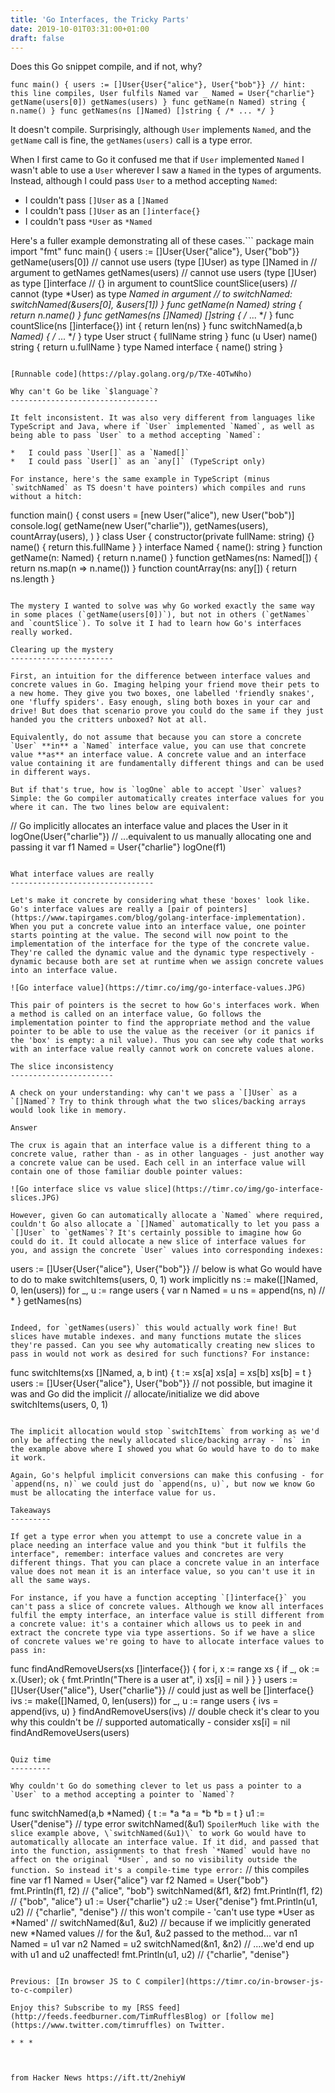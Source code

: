 ```yaml
---
title: 'Go Interfaces, the Tricky Parts'
date: 2019-10-01T03:31:00+01:00
draft: false
---
```


Does this Go snippet compile, and if not, why?

```
func main() { users := []User{User{"alice"}, User{"bob"}} // hint: this line compiles, User fulfils Named var _ Named = User{"charlie"} getName(users[0]) getNames(users) } func getName(n Named) string { n.name() } func getNames(ns []Named) []string { /* ... */ } 
```

It doesn't compile. Surprisingly, although `User` implements `Named`, and the `getName` call is fine, the `getNames(users)` call is a type error.

When I first came to Go it confused me that if `User` implemented `Named` I wasn't able to use a `User` wherever I saw a `Named` in the types of arguments. Instead, although I could pass `User` to a method accepting `Named`:

*   I couldn't pass `[]User` as a `[]Named`
*   I couldn't pass `[]User` as an `[]interface{}`
*   I couldn't pass `*User` as `*Named`

Here's a fuller example demonstrating all of these cases.```
 package main import "fmt" func main() { users := []User{User{"alice"}, User{"bob"}} getName(users[0]) // cannot use users (type []User) as type []Named in // argument to getNames getNames(users) // cannot use users (type []User) as type []interface // {} in argument to countSlice countSlice(users) // cannot (type *User) as type *Named in argument // to switchNamed: switchNamed(&users[0], &users[1]) } func getName(n Named) string { return n.name() } func getNames(ns []Named) []string { /* ... */ } func countSlice(ns []interface{}) int { return len(ns) } func switchNamed(a,b *Named) { /* ... */ } type User struct { fullName string } func (u User) name() string { return u.fullName } type Named interface { name() string } 
```

[Runnable code](https://play.golang.org/p/TXe-4OTwNho)

Why can't Go be like `$language`?
---------------------------------

It felt inconsistent. It was also very different from languages like TypeScript and Java, where if `User` implemented `Named`, as well as being able to pass `User` to a method accepting `Named`:

*   I could pass `User[]` as a `Named[]`
*   I could pass `User[]` as an `any[]` (TypeScript only)

For instance, here's the same example in TypeScript (minus `switchNamed` as TS doesn't have pointers) which compiles and runs without a hitch:

```
function main() { const users = [new User("alice"), new User("bob")] console.log( getName(new User("charlie")), getNames(users), countArray(users), ) } class User { constructor(private fullName: string) {} name() { return this.fullName } } interface Named { name(): string } function getName(n: Named) { return n.name() } function getNames(ns: Named[]) { return ns.map(n => n.name()) } function countArray(ns: any[]) { return ns.length } 
```

The mystery I wanted to solve was why Go worked exactly the same way in some places (`getName(users[0])`), but not in others (`getNames` and `countSlice`). To solve it I had to learn how Go's interfaces really worked.

Clearing up the mystery
-----------------------

First, an intuition for the difference between interface values and concrete values in Go. Imaging helping your friend move their pets to a new home. They give you two boxes, one labelled 'friendly snakes', one 'fluffy spiders'. Easy enough, sling both boxes in your car and drive! But does that scenario prove you could do the same if they just handed you the critters unboxed? Not at all.

Equivalently, do not assume that because you can store a concrete `User` **in** a `Named` interface value, you can use that concrete value **as** an interface value. A concrete value and an interface value containing it are fundamentally different things and can be used in different ways.

But if that's true, how is `logOne` able to accept `User` values? Simple: the Go compiler automatically creates interface values for you where it can. The two lines below are equivalent:

```
// Go implicitly allocates an interface value and places the User in it logOne(User{"charlie"}) // ...equivalent to us manually allocating one and passing it var f1 Named = User{"charlie"} logOne(f1) 
```

What interface values are really
--------------------------------

Let's make it concrete by considering what these 'boxes' look like. Go's interface values are really a [pair of pointers](https://www.tapirgames.com/blog/golang-interface-implementation). When you put a concrete value into an interface value, one pointer starts pointing at the value. The second will now point to the implementation of the interface for the type of the concrete value. They're called the dynamic value and the dynamic type respectively - dynamic because both are set at runtime when we assign concrete values into an interface value.

![Go interface value](https://timr.co/img/go-interface-values.JPG)

This pair of pointers is the secret to how Go's interfaces work. When a method is called on an interface value, Go follows the implementation pointer to find the appropriate method and the value pointer to be able to use the value as the receiver (or it panics if the 'box' is empty: a nil value). Thus you can see why code that works with an interface value really cannot work on concrete values alone.

The slice inconsistency
-----------------------

A check on your understanding: why can't we pass a `[]User` as a `[]Named`? Try to think through what the two slices/backing arrays would look like in memory.

Answer

The crux is again that an interface value is a different thing to a concrete value, rather than - as in other languages - just another way a concrete value can be used. Each cell in an interface value will contain one of those familiar double pointer values:

![Go interface slice vs value slice](https://timr.co/img/go-interface-slices.JPG)

However, given Go can automatically allocate a `Named` where required, couldn't Go also allocate a `[]Named` automatically to let you pass a `[]User` to `getNames`? It's certainly possible to imagine how Go could do it. It could allocate a new slice of interface values for you, and assign the concrete `User` values into corresponding indexes:

```
users := []User{User{"alice"}, User{"bob"}} // below is what Go would have to do to make switchItems(users, 0, 1) work implicitly ns := make([]Named, 0, len(users)) for _, u := range users { var n Named = u ns = append(ns, n) // * } getNames(ns) 
```

Indeed, for `getNames(users)` this would actually work fine! But slices have mutable indexes. and many functions mutate the slices they're passed. Can you see why automatically creating new slices to pass in would not work as desired for such functions? For instance:

```
func switchItems(xs []Named, a, b int) { t := xs[a] xs[a] = xs[b] xs[b] = t } users := []User{User{"alice"}, User{"bob"}} // not possible, but imagine it was and Go did the implicit // allocate/initialize we did above switchItems(users, 0, 1) 
```

The implicit allocation would stop `switchItems` from working as we'd only be affecting the newly allocated slice/backing array - `ns` in the example above where I showed you what Go would have to do to make it work.

Again, Go's helpful implicit conversions can make this confusing - for `append(ns, n)` we could just do `append(ns, u)`, but now we know Go must be allocating the interface value for us.

Takeaways
---------

If get a type error when you attempt to use a concrete value in a place needing an interface value and you think "but it fulfils the interface", remember: interface values and concretes are very different things. That you can place a concrete value in an interface value does not mean it is an interface value, so you can't use it in all the same ways.

For instance, if you have a function accepting `[]interface{}` you can't pass a slice of concrete values. Although we know all interfaces fulfil the empty interface, an interface value is still different from a concrete value: it's a container which allows us to peek in and extract the concrete type via type assertions. So if we have a slice of concrete values we're going to have to allocate interface values to pass in:

```
func findAndRemoveUsers(xs []interface{}) { for i, x := range xs { if _, ok := x.(User); ok { fmt.Println("There is a user at", i) xs[i] = nil } } } users := []User{User{"alice"}, User{"charlie"}} // could just as well be []interface{} ivs := make([]Named, 0, len(users)) for _, u := range users { ivs = append(ivs, u) } findAndRemoveUsers(ivs) // double check it's clear to you why this couldn't be // supported automatically - consider xs[i] = nil findAndRemoveUsers(users) 
```

Quiz time
---------

Why couldn't Go do something clever to let us pass a pointer to a `User` to a method accepting a pointer to `Named`?

```
func switchNamed(a,b *Named) { t := *a *a = *b *b = t } u1 := User{"denise"} // type error switchNamed(&u1) 
```SpoilerMuch like with the slice example above, \`switchNamed(&u1)\` to work Go would have to automatically allocate an interface value. If it did, and passed that into the function, assignments to that fresh `*Named` would have no affect on the original `*User`, and so no visibility outside the function. So instead it's a compile-time type error:```
// this compiles fine var f1 Named = User{"alice"} var f2 Named = User{"bob"} fmt.Println(f1, f2) // {"alice", "bob"} switchNamed(&f1, &f2) fmt.Println(f1, f2) // {"bob", "alice"} u1 := User{"charlie"} u2 := User{"denise"} fmt.Println(u1, u2) // {"charlie", "denise"} // this won't compile - 'can't use type \*User as \*Named' // switchNamed(&u1, &u2) // because if we implicitly generated new \*Named values // for the &u1, &u2 passed to the method... var n1 Named = u1 var n2 Named = u2 switchNamed(&n1, &n2) // ....we'd end up with u1 and u2 unaffected! fmt.Println(u1, u2) // {"charlie", "denise"} 
```Note: pointers to interfaces are fairly rare in practise.

Previous: [In browser JS to C compiler](https://timr.co/in-browser-js-to-c-compiler)

Enjoy this? Subscribe to my [RSS feed](http://feeds.feedburner.com/TimRufflesBlog) or [follow me](https://www.twitter.com/timruffles) on Twitter.

* * *

  
  
from Hacker News https://ift.tt/2nehiyW